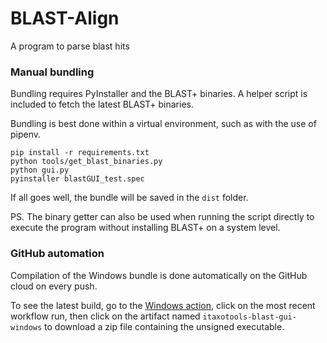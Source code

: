 # BLAST-Align
A program to parse blast hits
### Manual bundling

Bundling requires PyInstaller and the BLAST+ binaries.
A helper script is included to fetch the latest BLAST+ binaries.

Bundling is best done within a virtual environment, such as with the use of pipenv.

```
pip install -r requirements.txt
python tools/get_blast_binaries.py
python gui.py
pyinstaller blastGUI_test.spec
```

If all goes well, the bundle will be saved in the `dist` folder.

PS. The binary getter can also be used when running the script directly to execute the program without installing BLAST+ on a system level.


### GitHub automation

Compilation of the Windows bundle is done automatically on the GitHub cloud on every push.

To see the latest build, go to the [Windows action](https://github.com/iTaxoTools/BLAST-Align/actions/workflows/ci.yml), click on the most recent workflow run, then click on the artifact named `itaxotools-blast-gui-windows` to download a zip file containing the unsigned executable.
